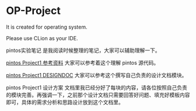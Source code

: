 # OP-Project
It is created for operating system.

Please use CLion as your IDE.

pintos实验笔记 是我阅读时候整理的笔记，大家可以辅助理解一下。

[pintos Project1 参考资料](https://www.cnblogs.com/laiy/p/pintos_project1_thread.html) 大家可以参考着这个理解 pintos 源代码。

[pintos Project1 DESIGNDOC](https://github.com/codyjack/OS-pintos/blame/master/PROJECT1-DESIGNDOC)  大家可以参考这个撰写自己负责的设计文档模块。

pintos Project1 设计方案 文档里我已经分好了每块的内容，请各位按照自己负责的模块完善。再强调一下，之前那个设计文档只需要回答好问题、填充好模板内容即可，具体的需求分析和思路设计放到这个文档里。 
